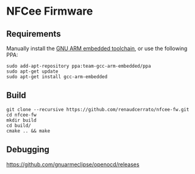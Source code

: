 # NFCee Firmware

## Requirements

Manually install the [GNU ARM embedded toolchain](https://developer.arm.com/open-source/gnu-toolchain/gnu-rm), or use the following PPA:

```
sudo add-apt-repository ppa:team-gcc-arm-embedded/ppa
sudo apt-get update
sudo apt-get install gcc-arm-embedded
```

## Build

```
git clone --recursive https://github.com/renaudcerrato/nfcee-fw.git
cd nfcee-fw
mkdir build
cd build/
cmake .. && make
```

## Debugging

https://github.com/gnuarmeclipse/openocd/releases
